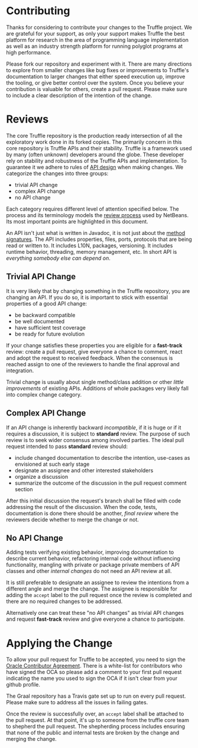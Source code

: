# Contributing

Thanks for considering to contribute your changes to the Truffle project. We are grateful for
your support, as only your support makes Truffle the best platform for research in the area
of programming language implementation as well as an industry strength platform for
running polyglot programs at high performance.

Please fork our repository and experiment with it. There are many directions to explore from smaller changes like
bug fixes or improvements to Truffle's documentation to larger changes that either
speed execution up, improve the tooling, or give better control over the system.
Once you believe your contribution is valuable for others, create a pull request.
Please make sure to include a clear description of the intention of the change.

# Reviews

The core Truffle repository is the production ready intersection of all the exploratory
work done in its forked copies. The primarily concern in this core repository is Truffle
APIs and their stability. Truffle is a framework used by many (often unknown) developers
around the globe. These developer rely on stability and robustness of the Truffle APIs
and implementation. To guarantee it we adhere to rules of
[API design][3] when making changes. We categorize the changes into three groups:
- trivial API change
- complex API change
- no API change

Each category requires different level of attention specified below. The process and its terminology
models the [review process][2] used by NetBeans. Its most important points are highlighted in this
document.

An API isn't just what is written in Javadoc, it is not just about the [method signatures][4].
The API includes properties, files, ports, protocols that are being read or written to.
It includes L10N, packages, versioning. It includes runtime behavior, threading,
memory management, etc. In short API is *everything somebody else can depend on*.

## Trivial API Change

It is very likely that by changing something in the Truffle repository, you are changing an API. If you
do so, it is important to stick with essential properties of a good API change:

- be backward compatible
- be well documented
- have sufficient test coverage
- be ready for future evolution

If your change satisfies these properties you are eligible for a **fast-track** review: create a pull request,
give everyone a chance to comment, react and adopt the request to received feedback. When the consensus is
reached assign to one of the reviewers to handle the final approval and integration.

Trivial change is usually about single method/class addition or other *little improvements* of existing APIs.
Additions of whole packages very likely fall into complex change category.

## Complex API Change

If an API change is inherently backward *incompatible*, if it is huge or if it requires a discussion,
it is subject to **standard** review. The purpose of such review is to seek wider consensus among involved parties. The ideal pull request intended to pass **standard** review should:

- include changed documentation to describe the intention, use-cases as envisioned at such early stage
- designate an assignee and other interested stakeholders
- organize a discussion
- summarize the outcome of the discussion in the pull request comment section

After this initial discussion the request's branch shall be filled with code addressing
the result of the discussion. When the code, tests, documentation is done there should be another,
*final review* where the reviewers decide whether to merge the change or not.

## No API Change

Adding tests verifying existing behavior, improving documentation to describe current behavior, refactoring
internal code without influencing functionality, mangling with private or package private members of API
classes and other *internal changes* do not need an API review at all.

It is still preferable to designate an assignee to review the intentions from a different
angle and merge the change. The assignee is responsible for adding the `accept` label to the
pull request once the review is completed and there are no required changes to be addressed.

Alternatively one can treat these "no API changes" as trivial API changes
and request **fast-track** review and give everyone a chance to participate.

# Applying the Change

To allow your pull request for Truffle to be accepted, you need to sign the [Oracle Contributor Agreement][1].
There is a white-list for contributors who have signed the OCA so please add a comment
to your first pull request indicating the name you used to sign the OCA if it isn't clear
from your github profile.

The Graal repository has a Travis gate set up to run on every pull request.
Please make sure to address all the issues in failing gates.

Once the review is successfully over, an `accept` label shall be attached to the pull request. 
At that point, it's up to someone from the truffle core team to shepherd the pull request.
The shepherding process includes ensuring that none of the public and internal tests are broken by the change and merging the change.

[1]: http://www.oracle.com/technetwork/community/oca-486395.html
[2]: http://wiki.netbeans.org/APIReviews
[3]: http://wiki.apidesign.org/wiki/TheAPIBook
[4]: http://wiki.apidesign.org/wiki/TruffleSigtest
[5]: https://help.github.com/articles/assigning-issues-and-pull-requests-to-other-github-users/
